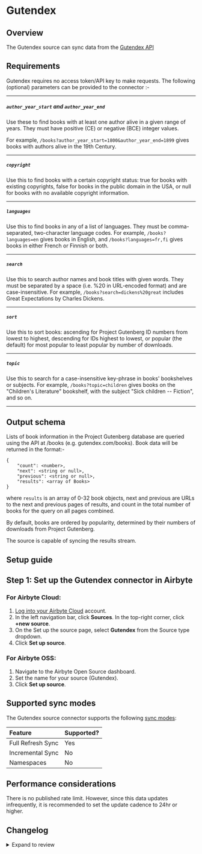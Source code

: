 # Gutendex

## Overview

The Gutendex source can sync data from the [Gutendex API](https://gutendex.com/)

## Requirements

Gutendex requires no access token/API key to make requests.
The following (optional) parameters can be provided to the connector :-

---

##### `author_year_start` and `author_year_end`

Use these to find books with at least one author alive in a given range of years. They must have positive (CE) or negative (BCE) integer values.

For example, `/books?author_year_start=1800&author_year_end=1899` gives books with authors alive in the 19th Century.

---

##### `copyright`

Use this to find books with a certain copyright status: true for books with existing copyrights, false for books in the public domain in the USA, or null for books with no available copyright information.

---

##### `languages`

Use this to find books in any of a list of languages. They must be comma-separated, two-character language codes. For example, `/books?languages=en` gives books in English, and `/books?languages=fr,fi` gives books in either French or Finnish or both.

---

##### `search`

Use this to search author names and book titles with given words. They must be separated by a space (i.e. %20 in URL-encoded format) and are case-insensitive. For example, `/books?search=dickens%20great` includes Great Expectations by Charles Dickens.

---

##### `sort`

Use this to sort books: ascending for Project Gutenberg ID numbers from lowest to highest, descending for IDs highest to lowest, or popular (the default) for most popular to least popular by number of downloads.

---

##### `topic`

Use this to search for a case-insensitive key-phrase in books' bookshelves or subjects. For example, `/books?topic=children` gives books on the "Children's Literature" bookshelf, with the subject "Sick children -- Fiction", and so on.

---

## Output schema

Lists of book information in the Project Gutenberg database are queried using the API at /books (e.g. gutendex.com/books). Book data will be returned in the format:-

```
{
    "count": <number>,
    "next": <string or null>,
    "previous": <string or null>,
    "results": <array of Books>
}
```

where `results` is an array of 0-32 book objects, next and previous are URLs to the next and previous pages of results, and count in the total number of books for the query on all pages combined.

By default, books are ordered by popularity, determined by their numbers of downloads from Project Gutenberg.

The source is capable of syncing the results stream.

## Setup guide

## Step 1: Set up the Gutendex connector in Airbyte

### For Airbyte Cloud:

1. [Log into your Airbyte Cloud](https://cloud.airbyte.com/workspaces) account.
2. In the left navigation bar, click **Sources**. In the top-right corner, click **+new source**.
3. On the Set up the source page, select **Gutendex** from the Source type dropdown.
4. Click **Set up source**.

### For Airbyte OSS:

1. Navigate to the Airbyte Open Source dashboard.
2. Set the name for your source (Gutendex).
3. Click **Set up source**.

## Supported sync modes

The Gutendex source connector supports the following [sync modes](https://docs.airbyte.com/cloud/core-concepts#connection-sync-modes):

| Feature           | Supported? |
| :---------------- | :--------- |
| Full Refresh Sync | Yes        |
| Incremental Sync  | No         |
| Namespaces        | No         |

## Performance considerations

There is no published rate limit. However, since this data updates infrequently, it is recommended to set the update cadence to 24hr or higher.

## Changelog

<details>
  <summary>Expand to review</summary>

| Version | Date       | Pull Request                                              | Subject                                     |
| :------ |:-----------| :-------------------------------------------------------- |:--------------------------------------------|
| 0.2.1 | 2025-01-11 | [48316](https://github.com/airbytehq/airbyte/pull/48316) | Update dependencies |
| 0.2.0 | 2024-08-23 | [44617](https://github.com/airbytehq/airbyte/pull/44617) | Refactor connector to manifest-only format |
| 0.1.15 | 2024-08-17 | [44264](https://github.com/airbytehq/airbyte/pull/44264) | Update dependencies |
| 0.1.14 | 2024-08-12 | [43924](https://github.com/airbytehq/airbyte/pull/43924) | Update dependencies |
| 0.1.13 | 2024-08-10 | [43562](https://github.com/airbytehq/airbyte/pull/43562) | Update dependencies |
| 0.1.12 | 2024-08-03 | [43258](https://github.com/airbytehq/airbyte/pull/43258) | Update dependencies |
| 0.1.11 | 2024-07-27 | [42701](https://github.com/airbytehq/airbyte/pull/42701) | Update dependencies |
| 0.1.10 | 2024-07-20 | [42278](https://github.com/airbytehq/airbyte/pull/42278) | Update dependencies |
| 0.1.9 | 2024-07-13 | [41827](https://github.com/airbytehq/airbyte/pull/41827) | Update dependencies |
| 0.1.8 | 2024-07-10 | [41507](https://github.com/airbytehq/airbyte/pull/41507) | Update dependencies |
| 0.1.7 | 2024-07-09 | [41244](https://github.com/airbytehq/airbyte/pull/41244) | Update dependencies |
| 0.1.6 | 2024-07-06 | [40823](https://github.com/airbytehq/airbyte/pull/40823) | Update dependencies |
| 0.1.5 | 2024-06-25 | [40394](https://github.com/airbytehq/airbyte/pull/40394) | Update dependencies |
| 0.1.4 | 2024-06-23 | [39924](https://github.com/airbytehq/airbyte/pull/39924) | Update dependencies |
| 0.1.3 | 2024-06-15 | [39509](https://github.com/airbytehq/airbyte/pull/39509) | Make connector compatible with Builder |
| 0.1.2 | 2024-06-04 | [39017](https://github.com/airbytehq/airbyte/pull/39017) | [autopull] Upgrade base image to v1.2.1 |
| 0.1.1 | 2024-05-21 | [38509](https://github.com/airbytehq/airbyte/pull/38509) | [autopull] base image + poetry + up_to_date |
| 0.1.0   | 2022-10-17 | [#18075](https://github.com/airbytehq/airbyte/pull/18075) | 🎉 New Source: Gutendex API [low-code CDK]  |

</details>

